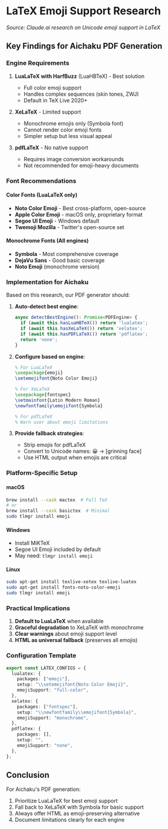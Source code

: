 # LaTeX Emoji Support Research

_Source: Claude.ai research on Unicode emoji support in LaTeX_

## Key Findings for Aichaku PDF Generation

### Engine Requirements

1. **LuaLaTeX with HarfBuzz** (LuaHBTeX) - Best solution
   - Full color emoji support
   - Handles complex sequences (skin tones, ZWJ)
   - Default in TeX Live 2020+

2. **XeLaTeX** - Limited support
   - Monochrome emojis only (Symbola font)
   - Cannot render color emoji fonts
   - Simpler setup but less visual appeal

3. **pdfLaTeX** - No native support
   - Requires image conversion workarounds
   - Not recommended for emoji-heavy documents

### Font Recommendations

#### Color Fonts (LuaLaTeX only)

- **Noto Color Emoji** - Best cross-platform, open-source
- **Apple Color Emoji** - macOS only, proprietary format
- **Segoe UI Emoji** - Windows default
- **Twemoji Mozilla** - Twitter's open-source set

#### Monochrome Fonts (All engines)

- **Symbola** - Most comprehensive coverage
- **DejaVu Sans** - Good basic coverage
- **Noto Emoji** (monochrome version)

### Implementation for Aichaku

Based on this research, our PDF generator should:

1. **Auto-detect best engine**:
   ```typescript
   async detectBestEngine(): Promise<PDFEngine> {
     if (await this.hasLuaHBTeX()) return 'lualatex';
     if (await this.hasXeLaTeX()) return 'xelatex';
     if (await this.hasPDFLaTeX()) return 'pdflatex';
     return 'none';
   }
   ```

2. **Configure based on engine**:
   ```latex
   % For LuaLaTeX
   \usepackage{emoji}
   \setemojifont{Noto Color Emoji}

   % For XeLaTeX
   \usepackage{fontspec}
   \setmainfont{Latin Modern Roman}
   \newfontfamily\emojifont{Symbola}

   % For pdfLaTeX
   % Warn user about emoji limitations
   ```

3. **Provide fallback strategies**:
   - Strip emojis for pdfLaTeX
   - Convert to Unicode names: 😀 → [grinning face]
   - Use HTML output when emojis are critical

### Platform-Specific Setup

#### macOS

```bash
brew install --cask mactex  # Full TeX
# or
brew install --cask basictex  # Minimal
sudo tlmgr install emoji
```

#### Windows

- Install MiKTeX
- Segoe UI Emoji included by default
- May need: `tlmgr install emoji`

#### Linux

```bash
sudo apt-get install texlive-xetex texlive-luatex
sudo apt-get install fonts-noto-color-emoji
sudo tlmgr install emoji
```

### Practical Implications

1. **Default to LuaLaTeX** when available
2. **Graceful degradation** to XeLaTeX with monochrome
3. **Clear warnings** about emoji support level
4. **HTML as universal fallback** (preserves all emojis)

### Configuration Template

```typescript
export const LATEX_CONFIGS = {
  lualatex: {
    packages: ["emoji"],
    setup: "\\setemojifont{Noto Color Emoji}",
    emojiSupport: "full-color",
  },
  xelatex: {
    packages: ["fontspec"],
    setup: "\\newfontfamily\\emojifont{Symbola}",
    emojiSupport: "monochrome",
  },
  pdflatex: {
    packages: [],
    setup: "",
    emojiSupport: "none",
  },
};
```

## Conclusion

For Aichaku's PDF generation:

1. Prioritize LuaLaTeX for best emoji support
2. Fall back to XeLaTeX with Symbola for basic support
3. Always offer HTML as emoji-preserving alternative
4. Document limitations clearly for each engine
